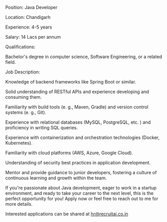 Position: Java Developer

Location: Chandigarh

Experience: 4-5 years

Salary: 14 Lacs per annum

Qualifications:

Bachelor's degree in computer science, Software Engineering, or a related field.

Job Description:

Knowledge of backend frameworks like Spring Boot or similar.

Solid understanding of RESTful APIs and experience developing and consuming them.

Familiarity with build tools (e. g., Maven, Gradle) and version control systems (e. g., Git).

Experience with relational databases (MySQL, PostgreSQL, etc. ) and proficiency in writing SQL queries.

Experience with containerization and orchestration technologies (Docker, Kubernetes).

Familiarity with cloud platforms (AWS, Azure, Google Cloud).

Understanding of security best practices in application development.

Mentor and provide guidance to junior developers, fostering a culture of continuous learning and growth within the team.

If you're passionate about Java development, eager to work in a startup environment, and ready to take your career to the next level, this is the perfect opportunity for you! Apply now or feel free to reach out to me for more details.

Interested applications can be shared at hr@recruitai.co.in
